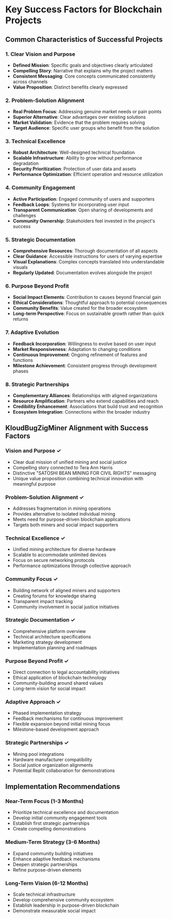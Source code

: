 # Key Success Factors for Blockchain Projects

## Common Characteristics of Successful Projects

### 1. Clear Vision and Purpose
- **Defined Mission**: Specific goals and objectives clearly articulated
- **Compelling Story**: Narrative that explains why the project matters
- **Consistent Messaging**: Core concepts communicated consistently across channels
- **Value Proposition**: Distinct benefits clearly expressed

### 2. Problem-Solution Alignment
- **Real Problem Focus**: Addressing genuine market needs or pain points
- **Superior Alternative**: Clear advantages over existing solutions
- **Market Validation**: Evidence that the problem requires solving
- **Target Audience**: Specific user groups who benefit from the solution

### 3. Technical Excellence
- **Robust Architecture**: Well-designed technical foundation
- **Scalable Infrastructure**: Ability to grow without performance degradation
- **Security Prioritization**: Protection of user data and assets
- **Performance Optimization**: Efficient operation and resource utilization

### 4. Community Engagement
- **Active Participation**: Engaged community of users and supporters
- **Feedback Loops**: Systems for incorporating user input
- **Transparent Communication**: Open sharing of developments and challenges
- **Community Ownership**: Stakeholders feel invested in the project's success

### 5. Strategic Documentation
- **Comprehensive Resources**: Thorough documentation of all aspects
- **Clear Guidance**: Accessible instructions for users of varying expertise
- **Visual Explanations**: Complex concepts translated into understandable visuals
- **Regularly Updated**: Documentation evolves alongside the project

### 6. Purpose Beyond Profit
- **Social Impact Elements**: Contribution to causes beyond financial gain
- **Ethical Considerations**: Thoughtful approach to potential consequences
- **Community Benefits**: Value created for the broader ecosystem
- **Long-term Perspective**: Focus on sustainable growth rather than quick returns

### 7. Adaptive Evolution
- **Feedback Incorporation**: Willingness to evolve based on user input
- **Market Responsiveness**: Adaptation to changing conditions
- **Continuous Improvement**: Ongoing refinement of features and functions
- **Milestone Achievement**: Consistent progress through development phases

### 8. Strategic Partnerships
- **Complementary Alliances**: Relationships with aligned organizations
- **Resource Amplification**: Partners who extend capabilities and reach
- **Credibility Enhancement**: Associations that build trust and recognition
- **Ecosystem Integration**: Connections within the broader industry

## KloudBugZigMiner Alignment with Success Factors

### Vision and Purpose ✓
- Clear dual mission of unified mining and social justice
- Compelling story connected to Tera Ann Harris
- Distinctive "SATOSHI BEAN MINING FOR CIVIL RIGHTS" messaging
- Unique value proposition combining technical innovation with meaningful purpose

### Problem-Solution Alignment ✓
- Addresses fragmentation in mining operations
- Provides alternative to isolated individual mining
- Meets need for purpose-driven blockchain applications
- Targets both miners and social impact supporters

### Technical Excellence ✓
- Unified mining architecture for diverse hardware
- Scalable to accommodate unlimited devices
- Focus on secure networking protocols
- Performance optimizations through collective approach

### Community Focus ✓
- Building network of aligned miners and supporters
- Creating forums for knowledge sharing
- Transparent impact tracking
- Community involvement in social justice initiatives

### Strategic Documentation ✓
- Comprehensive platform overview
- Technical architecture specifications
- Marketing strategy development
- Implementation planning and roadmaps

### Purpose Beyond Profit ✓
- Direct connection to legal accountability initiatives
- Ethical application of blockchain technology
- Community-building around shared values
- Long-term vision for social impact

### Adaptive Approach ✓
- Phased implementation strategy
- Feedback mechanisms for continuous improvement
- Flexible expansion beyond initial mining focus
- Milestone-based development approach

### Strategic Partnerships ✓
- Mining pool integrations
- Hardware manufacturer compatibility
- Social justice organization alignments
- Potential Replit collaboration for demonstrations

## Implementation Recommendations

### Near-Term Focus (1-3 Months)
- Prioritize technical excellence and documentation
- Develop initial community engagement tools
- Establish first strategic partnerships
- Create compelling demonstrations

### Medium-Term Strategy (3-6 Months)
- Expand community building initiatives
- Enhance adaptive feedback mechanisms
- Deepen strategic partnerships
- Refine purpose-driven elements

### Long-Term Vision (6-12 Months)
- Scale technical infrastructure
- Develop comprehensive community ecosystem
- Establish leadership in purpose-driven blockchain
- Demonstrate measurable social impact